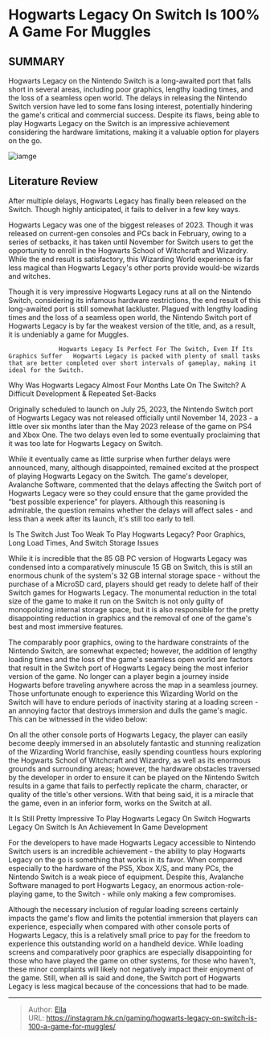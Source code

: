 # Hogwarts Legacy On Switch Is 100% A Game For Muggles


## SUMMARY 



  Hogwarts Legacy on the Nintendo Switch is a long-awaited port that falls short in several areas, including poor graphics, lengthy loading times, and the loss of a seamless open world.   The delays in releasing the Nintendo Switch version have led to some fans losing interest, potentially hindering the game&#39;s critical and commercial success.   Despite its flaws, being able to play Hogwarts Legacy on the Switch is an impressive achievement considering the hardware limitations, making it a valuable option for players on the go.  

![iamge](https://static1.srcdn.com/wordpress/wp-content/uploads/2023/11/_1-hogwarts-legacy-on-switch-is-100-a-game-for-muggles.jpg)

## Literature Review

After multiple delays, Hogwarts Legacy has finally been released on the Switch. Though highly anticipated, it fails to deliver in a few key ways.




Hogwarts Legacy was one of the biggest releases of 2023. Though it was released on current-gen consoles and PCs back in February, owing to a series of setbacks, it has taken until November for Switch users to get the opportunity to enroll in the Hogwarts School of Witchcraft and Wizardry. While the end result is satisfactory, this Wizarding World experience is far less magical than Hogwarts Legacy&#39;s other ports provide would-be wizards and witches.




Though it is very impressive Hogwarts Legacy runs at all on the Nintendo Switch, considering its infamous hardware restrictions, the end result of this long-awaited port is still somewhat lackluster. Plagued with lengthy loading times and the loss of a seamless open world, the Nintendo Switch port of Hogwarts Legacy is by far the weakest version of the title, and, as a result, it is undeniably a game for Muggles.

                  Hogwarts Legacy Is Perfect For The Switch, Even If Its Graphics Suffer   Hogwarts Legacy is packed with plenty of small tasks that are better completed over short intervals of gameplay, making it ideal for the Switch.   


 Why Was Hogwarts Legacy Almost Four Months Late On The Switch? 
A Difficult Development &amp; Repeated Set-Backs
          

Originally scheduled to launch on July 25, 2023, the Nintendo Switch port of Hogwarts Legacy was not released officially until November 14, 2023 - a little over six months later than the May 2023 release of the game on PS4 and Xbox One. The two delays even led to some eventually proclaiming that it was too late for Hogwarts Legacy on Switch.




While it eventually came as little surprise when further delays were announced, many, although disappointed, remained excited at the prospect of playing Hogwarts Legacy on the Switch. The game&#39;s developer, Avalanche Software, commented that the delays affecting the Switch port of Hogwarts Legacy were so they could ensure that the game provided the “best possible experience” for players. Although this reasoning is admirable, the question remains whether the delays will affect sales - and less than a week after its launch, it&#39;s still too early to tell.



 Is The Switch Just Too Weak To Play Hogwarts Legacy? 
Poor Graphics, Long Load Times, And Switch Storage Issues
         

While it is incredible that the 85 GB PC version of Hogwarts Legacy was condensed into a comparatively minuscule 15 GB on Switch, this is still an enormous chunk of the system&#39;s 32 GB internal storage space - without the purchase of a MicroSD card, players should get ready to delete half of their Switch games for Hogwarts Legacy. The monumental reduction in the total size of the game to make it run on the Switch is not only guilty of monopolizing internal storage space, but it is also responsible for the pretty disappointing reduction in graphics and the removal of one of the game&#39;s best and most immersive features.




The comparably poor graphics, owing to the hardware constraints of the Nintendo Switch, are somewhat expected; however, the addition of lengthy loading times and the loss of the game&#39;s seamless open world are factors that result in the Switch port of Hogwarts Legacy being the most inferior version of the game. No longer can a player begin a journey inside Hogwarts before traveling anywhere across the map in a seamless journey. Those unfortunate enough to experience this Wizarding World on the Switch will have to endure periods of inactivity staring at a loading screen - an annoying factor that destroys immersion and dulls the game&#39;s magic. This can be witnessed in the video below:


 

On all the other console ports of Hogwarts Legacy, the player can easily become deeply immersed in an absolutely fantastic and stunning realization of the Wizarding World franchise, easily spending countless hours exploring the Hogwarts School of Witchcraft and Wizardry, as well as its enormous grounds and surrounding areas; however, the hardware obstacles traversed by the developer in order to ensure it can be played on the Nintendo Switch results in a game that fails to perfectly replicate the charm, character, or quality of the title&#39;s other versions. With that being said, it is a miracle that the game, even in an inferior form, works on the Switch at all.






 It Is Still Pretty Impressive To Play Hogwarts Legacy On Switch 
Hogwarts Legacy On Switch Is An Achievement In Game Development
          

For the developers to have made Hogwarts Legacy accessible to Nintendo Switch users is an incredible achievement - the ability to play Hogwarts Legacy on the go is something that works in its favor. When compared especially to the hardware of the PS5, Xbox X/S, and many PCs, the Nintendo Switch is a weak piece of equipment. Despite this, Avalanche Software managed to port Hogwarts Legacy, an enormous action-role-playing game, to the Switch - while only making a few compromises.

Although the necessary inclusion of regular loading screens certainly impacts the game&#39;s flow and limits the potential immersion that players can experience, especially when compared with other console ports of Hogwarts Legacy, this is a relatively small price to pay for the freedom to experience this outstanding world on a handheld device. While loading screens and comparatively poor graphics are especially disappointing for those who have played the game on other systems, for those who haven&#39;t, these minor complaints will likely not negatively impact their enjoyment of the game. Still, when all is said and done, the Switch port of Hogwarts Legacy is less magical because of the concessions that had to be made.






---

> Author: [Ella](https://instagram.hk.cn/)  
> URL: https://instagram.hk.cn/gaming/hogwarts-legacy-on-switch-is-100-a-game-for-muggles/  


